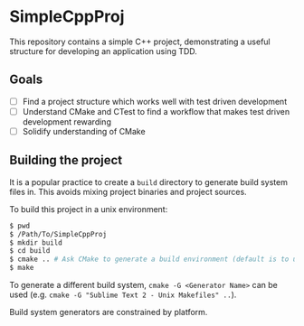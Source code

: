 # SimpleCppProj
This repository contains a simple C++ project, demonstrating a useful structure for developing an application using TDD. 

## Goals
 * [ ] Find a project structure which works well with test driven development
 * [ ] Understand CMake and CTest to find a workflow that makes test driven development rewarding
 * [ ] Solidify understanding of CMake

## Building the project
It is a popular practice to create a `build` directory to generate build system files in. This avoids
mixing project binaries and project sources.

To build this project in a unix environment:

```bash
$ pwd
$ /Path/To/SimpleCppProj
$ mkdir build
$ cd build
$ cmake .. # Ask CMake to generate a build environment (default is to use Makefiles)
$ make
```

To generate a different build system, `cmake -G <Generator Name>` can be used (e.g. `cmake -G "Sublime Text 2 - Unix Makefiles" ..`).

Build system generators are constrained by platform.


